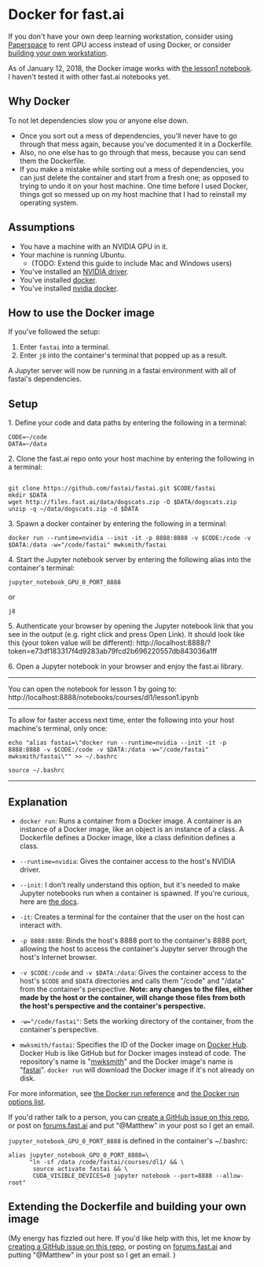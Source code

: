 # Docker for fast.ai

If you don't have your own deep learning workstation, consider using [Paperspace](http://forums.fast.ai/t/paperspace-setup-help/9290) to rent GPU access instead of using Docker, or consider [building your own workstation](https://www.topbots.com/deep-confusion-misadventures-in-building-a-machine-learning-server/).

As of January 12, 2018, the Docker image works with [the lesson1 notebook](https://github.com/fastai/fastai/blob/master/courses/dl1/lesson1.ipynb). I haven't tested it with other fast.ai notebooks yet.

## Why Docker

To not let dependencies slow you or anyone else down.

- Once you sort out a mess of dependencies, you'll never have to go through that mess again, because you've documented it in a Dockerfile.
- Also, no one else has to go through that mess, because you can send them the Dockerfile.
- If you make a mistake while sorting out a mess of dependencies, you can just delete the container and start from a fresh one; as opposed to trying to undo it on your host machine. One time before I used Docker, things got so messed up on my host machine that I had to reinstall my operating system.

## Assumptions

- You have a machine with an NVIDIA GPU in it.
- Your machine is running Ubuntu.
    - (TODO: Extend this guide to include Mac and Windows users)
- You've installed an [NVIDIA driver](http://www.nvidia.com/Download/index.aspx).
- You've installed [docker](https://docs.docker.com/engine/installation/linux/docker-ce/ubuntu/).
- You've installed [nvidia docker](ttps://github.com/NVIDIA/nvidia-docker).

## How to use the Docker image

If you've followed the setup:

1. Enter `fastai` into a terminal.
2. Enter `j8` into the container's terminal that popped up as a result.

A Jupyter server will now be running in a fastai environment with all of fastai's dependencies.

## Setup

1\. Define your code and data paths by entering the following in a terminal:

```
CODE=~/code
DATA=~/data
```

2\. Clone the fast.ai repo onto your host machine by entering the following in a terminal:

```

git clone https://github.com/fastai/fastai.git $CODE/fastai
mkdir $DATA
wget http://files.fast.ai/data/dogscats.zip -O $DATA/dogscats.zip
unzip -q ~/data/dogscats.zip -d $DATA
```

3\. Spawn a docker container by entering the following in a terminal:

`docker run --runtime=nvidia --init -it -p 8888:8888 -v $CODE:/code -v $DATA:/data -w="/code/fastai" mwksmith/fastai`

4\. Start the Jupyter notebook server by entering the following alias into the container's terminal:

`jupyter_notebook_GPU_0_PORT_8888`

or

`j8`

5\. Authenticate your browser by opening the Jupyter notebook link that you see in the output (e.g. right click and press Open Link). It should look like this (your token value will be different): http://localhost:8888/?token=e73df183317f4d9283ab79fcd2b696220557db843036a1ff

6\. Open a Jupyter notebook in your browser and enjoy the fast.ai library.

---

You can open the notebook for lesson 1 by going to: http://localhost:8888/notebooks/courses/dl1/lesson1.ipynb

---

To allow for faster access next time, enter the following into your host machine's terminal, only once:

`echo "alias fastai=\"docker run --runtime=nvidia --init -it -p 8888:8888 -v $CODE:/code -v $DATA:/data -w="/code/fastai" mwksmith/fastai\"" >> ~/.bashrc`

`source ~/.bashrc`

---

## Explanation

- `docker run`: Runs a container from a Docker image. A container is an instance of a Docker image, like an object is an instance of a class. A Dockerfile defines a Docker image, like a class definition defines a class.

- `--runtime=nvidia`: Gives the container access to the host's NVIDIA driver.

- `--init`: I don't really understand this option, but it's needed to make Jupyter notebooks run when a container is spawned. If you're curious, here are [the docs](https://docs.docker.com/engine/reference/run/#specify-an-init-process).
- `-it`: Creates a terminal for the container that the user on the host can interact with.

- `-p 8888:8888`: Binds the host's 8888 port to the container's 8888 port, allowing the host to access the container's Jupyter server through the host's Internet browser.

- `-v $CODE:/code` and `-v $DATA:/data`: Gives the container access to the host's `$CODE` and `$DATA` directories and calls them "/code" and "/data" from the container's perspective. **Note: any changes to the files, either made by the host or the container, will change those files from both the host's perspective and the container's perspective.**

- `-w="/code/fastai"`: Sets the working directory of the container, from the container's perspective.

- `mwksmith/fastai`: Specifies the ID of the Docker image on [Docker Hub](https://hub.docker.com/). Docker Hub is like GitHub but for Docker images instead of code. The repository's name is "[mwksmith](https://hub.docker.com/r/mwksmith/portraitseg/)" and the Docker image's name is "[fastai](https://hub.docker.com/r/mwksmith/portraitseg/)". `docker run` will download the Docker image if it's not already on disk.

For more information, see [the Docker run reference](https://docs.docker.com/engine/reference/run/) and [the Docker run options list](https://docs.docker.com/engine/reference/commandline/run/).

If you'd rather talk to a person, you can [create a GitHub issue on this repo](https://github.com/MattKleinsmith/dockerfiles/issues/new), or post on [forums.fast.ai](forums.fast.ai) and put "@Matthew" in your post so I get an email.

`jupyter_notebook_GPU_0_PORT_8888` is defined in the container's ~/.bashrc:

```
alias jupyter_notebook_GPU_0_PORT_8888=\
      "ln -sf /data /code/fastai/courses/dl1/ && \
       source activate fastai && \
       CUDA_VISIBLE_DEVICES=0 jupyter notebook --port=8888 --allow-root"
```

## Extending the Dockerfile and building your own image

(My energy has fizzled out here. If you'd like help with this, let me know by [creating a GitHub issue on this repo](https://github.com/MattKleinsmith/dockerfiles/issues/new), or posting on [forums.fast.ai](forums.fast.ai) and putting "@Matthew" in your post so I get an email. )
